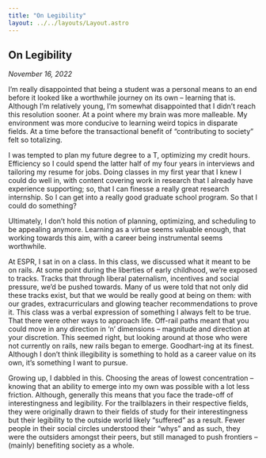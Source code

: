 ```yaml
---
title: "On Legibility"
layout: ../../layouts/Layout.astro
---
```


<h2>On Legibility</h2>
<p><i>November 16, 2022</i></p>


I’m really disappointed that being a student was a personal means to an end before it looked like a worthwhile journey on its own – learning that is. Although I’m relatively young, I’m somewhat disappointed that I didn’t reach this resolution sooner. At a point where my brain was more malleable. My environment was more conducive to learning weird topics in disparate fields. At a time before the transactional benefit of “contributing to society” felt so totalizing. 

I was tempted to plan my future degree to a T, optimizing my credit hours. Efficiency so I could spend the latter half of my four years in interviews and tailoring my resume for jobs. Doing classes in my first year that I knew I could do well in, with content covering work in research that I already have experience supporting; so, that I can finesse a really great research internship. So I can get into a really good graduate school program. So that I could do something?

Ultimately, I don’t hold this notion of planning, optimizing, and scheduling to be appealing anymore. Learning as a virtue seems valuable enough, that working towards this aim, with a career being instrumental seems worthwhile. 

At ESPR, I sat in on a class. In this class, we discussed what it meant to be on rails. At some point during the liberties of early childhood, we’re exposed to tracks. Tracks that through liberal paternalism, incentives and social pressure, we’d be pushed towards. Many of us were told that not only did these tracks exist, but that we would be really good at being on them: with our grades, extracurriculars and glowing teacher recommendations to prove it. This class was a verbal expression of something I always felt to be true. That there were other ways to approach life. Off-rail paths meant that you could move in any direction in ‘n’ dimensions – magnitude and direction at your discretion. This seemed right, but looking around at those who were not currently on rails, new rails began to emerge. Goodhart-ing at its finest. Although I don’t think illegibility is something to hold as a career value on its own, it’s something I want to pursue.

Growing up, I dabbled in this. Choosing the areas of lowest concentration – knowing that an ability to emerge into my own was possible with a lot less friction. Although, generally this means that you face the trade-off of interestingness and legibility. For the trailblazers in their respective fields, they were originally drawn to their fields of study for their interestingness but their legibility to the outside world likely “suffered” as a result. Fewer people in their social circles understood their “whys” and as such, they were the outsiders amongst their peers, but still managed to push frontiers – (mainly) benefiting society as a whole.